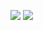 <a href="https://fr.wikipedia.org/wiki/JavaScript"><img src="https://img.shields.io/badge/JavaScript-F7DF1E?style=for-the-badge&logo=javascript&logoColor=black"></a>
<a href="https://fr.wikipedia.org/wiki/React"><img src="https://img.shields.io/badge/React-20232A?style=for-the-badge&logo=react&logoColor=61DAFB"></a>
